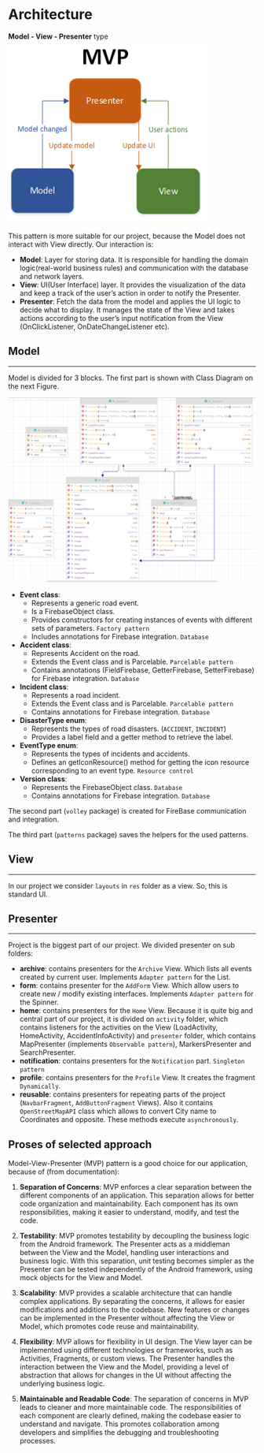 # Architecture

**Model - View - Presenter** type
![img.png](img.png)

This pattern is more suitable for our project, because the Model does not interact with View directly. Our interaction is:
* **Model**: Layer for storing data. It is responsible for handling the domain logic(real-world business rules) and communication with the database and network layers.
* **View**: UI(User Interface) layer. It provides the visualization of the data and keep a track of the user’s action in order to notify the Presenter.
* **Presenter**: Fetch the data from the model and applies the UI logic to decide what to display. It manages the state of the View and takes actions according to the user’s input notification from the View (OnClickListener, OnDateChangeListener etc).

## Model

---------

Model is divided for 3 blocks. The first part is shown with Class Diagram on the next Figure.

![img_2.png](img_2.png)

* **Event class**:
    * Represents a generic road event.
    * Is a FirebaseObject class.
    * Provides constructors for creating instances of events with different sets of parameters. `Factory pattern`
    * Includes annotations for Firebase integration. `Database`
* **Accident class**:
    * Represents Accident on the road.
    * Extends the Event class and is Parcelable. `Parcelable pattern`
    * Contains annotations (FieldFirebase, GetterFirebase, SetterFirebase) for Firebase integration. `Database`
* **Incident class**:
    * Represents a road incident.
    * Extends the Event class and is Parcelable. `Parcelable pattern`
    * Contains annotations for Firebase integration. `Database`
* **DisasterType enum**:
    * Represents the types of road disasters. (`ACCIDENT`, `INCIDENT`)
    * Provides a label field and a getter method to retrieve the label.
* **EventType enum**:
    * Represents the types of incidents and accidents.
    * Defines an getIconResource() method for getting the icon resource corresponding to an event type. `Resource control`
* **Version class**:
    * Represents the FirebaseObject class. `Database`
    * Contains annotations for Firebase integration. `Database`

The second part (`volley` package) is created for FireBase communication and integration.

The third part (`patterns` package) saves the helpers for the used patterns.

## View

---------
In our project we consider `layouts` in `res` folder as a view. So, this is standard UI.

## Presenter

---------
Project is the biggest part of our project. We divided presenter on sub folders:
* **archive**: contains presenters for the `Archive` View. Which lists all events created by current user. Implements `Adapter pattern` for the List.
* **form**: contains presenter for the `AddForm` View. Which allow users to create new / modify existing interfaces. Implements `Adapter pattern` for the Spinner.
* **home**: contains presenters for the `Home` View. Because it is quite big and central part of our project, it is divided on `activity` folder, which contains listeners for the activities on the View (LoadActivity, HomeActivity, AccidentInfoActivity) and `presenter` folder, which contains MapPresenter (implements `Observable pattern`), MarkersPresenter and SearchPresenter.
* **notification**: contains presenters for the `Notification` part. `Singleton pattern`
* **profile**: contains presenters for the `Profile` View. It creates the fragment `Dynamically`.
* **reusable**: contains presenters for repeating parts of the project (`NavbarFragment`, `AddButtonFragment` Views). Also it contains `OpenStreetMapAPI` class which allows to convert City name to Coordinates and opposite. These methods execute `asynchronously`.

## Proses of selected approach
Model-View-Presenter (MVP) pattern is a good choice for our application, because of (from documentation):
1. **Separation of Concerns**: MVP enforces a clear separation between the different components of an application. This separation allows for better code organization and maintainability. Each component has its own responsibilities, making it easier to understand, modify, and test the code.

2. **Testability**: MVP promotes testability by decoupling the business logic from the Android framework. The Presenter acts as a middleman between the View and the Model, handling user interactions and business logic. With this separation, unit testing becomes simpler as the Presenter can be tested independently of the Android framework, using mock objects for the View and Model.

3. **Scalability**: MVP provides a scalable architecture that can handle complex applications. By separating the concerns, it allows for easier modifications and additions to the codebase. New features or changes can be implemented in the Presenter without affecting the View or Model, which promotes code reuse and maintainability.

4. **Flexibility**: MVP allows for flexibility in UI design. The View layer can be implemented using different technologies or frameworks, such as Activities, Fragments, or custom views. The Presenter handles the interaction between the View and the Model, providing a level of abstraction that allows for changes in the UI without affecting the underlying business logic.

5. **Maintainable and Readable Code**: The separation of concerns in MVP leads to cleaner and more maintainable code. The responsibilities of each component are clearly defined, making the codebase easier to understand and navigate. This promotes collaboration among developers and simplifies the debugging and troubleshooting processes.